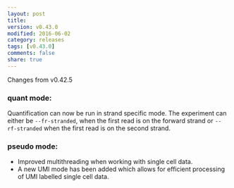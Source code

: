 ```yaml
---
layout: post
title:
version: v0.43.0
modified: 2016-06-02
category: releases
tags: [v0.43.0]
comments: false
share: true
---
```


Changes from v0.42.5

### quant mode:

Quantification can now be run in strand specific mode. The experiment can either be `--fr-stranded`, when the first read is on the forward strand or `--rf-stranded` when the first read is on the second strand.

### pseudo mode:

- Improved multithreading when working with single cell data.
- A new UMI mode has been added which allows for efficient processing of UMI labelled single cell data.
